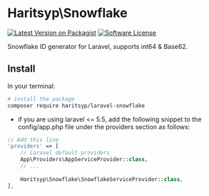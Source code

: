 # Haritsyp\Snowflake

[![Latest Version on Packagist][ico-version]][link-packagist]
[![Software License][ico-license]](LICENSE.md)

Snowflake ID generator for Laravel, supports int64 & Base62.

## Install 

In your terminal:

``` bash
# install the package
composer require haritsyp/laravel-snowflake
```

- if you are using laravel <= 5.5, add the following snippet to the config/app.php file under the providers section as follows:
``` php
// Add this line
'providers' => [
    // Laravel default providers
    App\Providers\AppServiceProvider::class,
    // ...
    
    Haritsyp\Snowflake\SnowflakeServiceProvider::class,
],

```

[ico-version]: https://img.shields.io/badge/packagist-1.0-brightgreen
[ico-license]: https://img.shields.io/badge/license-MIT-green
[link-packagist]: https://packagist.org/packages/haritsyp/laravel-snowflake